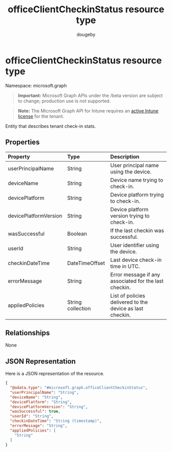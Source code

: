 ﻿---
title: "officeClientCheckinStatus resource type"
description: "Entity that describes  tenant check-in stats."
localization_priority: Normal
author: "dougeby"
ms.prod: "intune"
doc_type: resourcePageType
---

# officeClientCheckinStatus resource type

Namespace: microsoft.graph

> **Important:** Microsoft Graph APIs under the /beta version are subject to change; production use is not supported.

> **Note:** The Microsoft Graph API for Intune requires an [active Intune license](https://go.microsoft.com/fwlink/?linkid=839381) for the tenant.

Entity that describes  tenant check-in stats.

## Properties

| Property              | Type              | Description                                               |
| :-------------------- | :---------------- | :-------------------------------------------------------- |
| userPrincipalName     | String            | User principal name using the device.                     |
| deviceName            | String            | Device name trying to check-in.                           |
| devicePlatform        | String            | Device platform trying to check-in.                       |
| devicePlatformVersion | String            | Device platform version trying to check-in.               |
| wasSuccessful         | Boolean           | If the last checkin was successful.                       |
| userId                | String            | User identifier using the device.                         |
| checkinDateTime       | DateTimeOffset    | Last device check-in time in UTC.                         |
| errorMessage          | String            | Error message if any associated for the last checkin.     |
| appliedPolicies       | String collection | List of policies delivered to the device as last checkin. |

## Relationships

None

## JSON Representation

Here is a JSON representation of the resource.

<!-- {
  "blockType": "resource",
  "keyProperty": "id",
  "@odata.type": "microsoft.graph.officeClientCheckinStatus"
}
-->

```json
{
  "@odata.type": "#microsoft.graph.officeClientCheckinStatus",
  "userPrincipalName": "String",
  "deviceName": "String",
  "devicePlatform": "String",
  "devicePlatformVersion": "String",
  "wasSuccessful": true,
  "userId": "String",
  "checkinDateTime": "String (timestamp)",
  "errorMessage": "String",
  "appliedPolicies": [
    "String"
  ]
}
```
